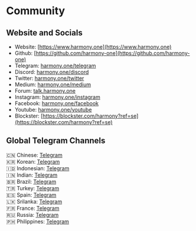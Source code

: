 # Community

## Website and Socials

* Website: [https://www.harmony.one](https://www.harmony.one)
* Github: [https://github.com/harmony-one](https://github.com/harmony-one)
* Telegram: [harmony.one/telegram](https://harmony.one/telegram)
* Discord: [harmony.one/discord](https://harmony.one/discord)
* Twitter: [harmony.one/twitter](https://harmony.one/twitter)
* Medium: [harmony.one/medium](https://medium.com/harmony-one)
* Forum: [talk.harmony.one](https://talk.harmony.one)
* Instagram: [harmony.one/instagram](https://harmony.one/instagram)
* Facebook: [harmony.one/facebook](https://harmony.one/facebook)
* Youtube: [harmony.one/youtube](https://harmony.one/youtube)
* Blockster: [https://blockster.com/harmony?ref=se](https://blockster.com/harmony?ref=se)

## Global Telegram Channels

🇨🇳 Chinese: [Telegram](https://harmony.one/telegram-cn)\
🇰🇷 Korean: [Telegram](https://harmony.one/telegram-kr)\
🇮🇩 Indonesian: [Telegram](https://harmony.one/telegram-id)\
🇮🇳 Indian: [Telegram](https://harmony.one/telegram-in)\
🇧🇷 Brazil: [Telegram](https://t.me/Harmony_Brazil)\
🇹🇷 Turkey: [Telegram](https://t.me/Harmonyturkiye)\
🇪🇸 Spain: [Telegram](https://t.me/harmony_one_es)\
🇱🇰 Srilanka: [Telegram](https://t.me/Harmony_SL)\
🇫🇷 France: [Telegram](https://t.me/harmonyone_fr)\
🇷🇺 Russia: [Telegram](http://harmony.one/telegram-ru)\
🇵🇭 Philippines: [Telegram](http://harmony.one/telegram-ph)
